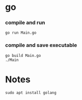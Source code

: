 # go

### compile and run
`go run Main.go`  

### compile and save executable
`go build Main.go`  
`./Main`  

# Notes
`sudo apt install golang`  
